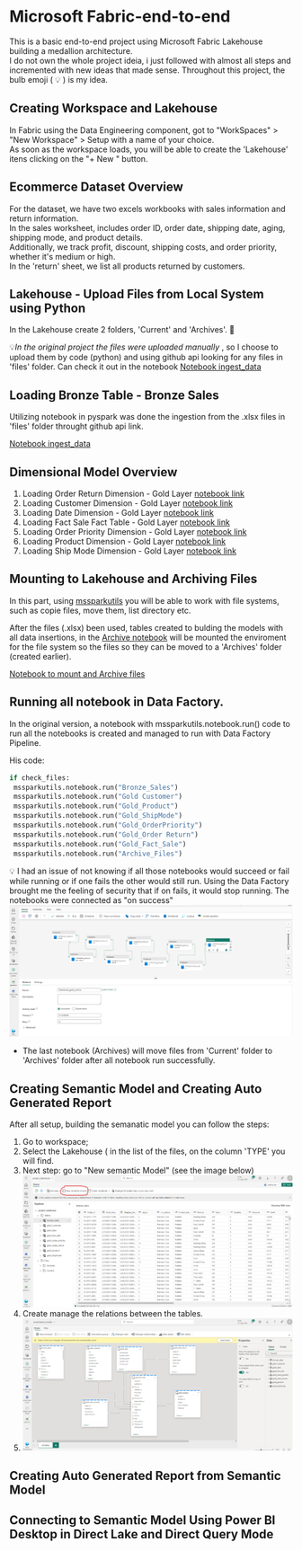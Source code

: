 # Microsoft Fabric-end-to-end

This is a basic end-to-end project using Microsoft Fabric Lakehouse building a medallion architecture. <br>
I do not own the whole project ideia, i just followed with almost all steps and incremented with new ideas that made sense.
Throughout this project, the bulb emoji ( :bulb: ) is my idea.

## Creating Workspace and Lakehouse
In Fabric using the Data Engineering component, got to "WorkSpaces" > "New Workspace" > Setup with a name of your choice.<br>
As soon as the workspace loads, you will be able to create the 'Lakehouse' itens clicking on the "+ New " button.

## Ecommerce Dataset Overview
For the dataset, we have two excels workbooks with sales information and return information. <br>
In the sales worksheet, includes order ID, order date, shipping date, aging, shipping mode, and product details. <br> 
Additionally, we track profit, discount, shipping costs, and order priority, whether it's medium or high. <br> 
In the 'return' sheet, we list all products returned by customers.

## Lakehouse - Upload Files from Local System using Python
In the Lakehouse create 2 folders, 'Current' and 'Archives'. :file_folder:	<br>

💡*In the original project the files were uploaded manually* , so I choose to upload them by code (python) and using github api looking for any files in 'files' folder.
 Can check it out in the notebook [Notebook ingest_data](notebooks/ingest_data.ipynb)

## Loading Bronze Table - Bronze Sales
Utilizing notebook in pyspark was done the ingestion from the .xlsx files in 'files' folder throught github api link.

  [Notebook ingest_data](notebooks/ingest_data.ipynb)

## Dimensional Model Overview

1. Loading Order Return Dimension - Gold Layer [notebook link](notebooks/gold-order_returns.ipynb)
2. Loading Customer Dimension - Gold Layer [notebook link](notebooks/gold_customer.ipynb)
3. Loading Date Dimension - Gold Layer [notebook link](notebooks/gold_date.ipynb)
4. Loading Fact Sale Fact Table - Gold Layer [notebook link](notebooks/gold_fact_sale.ipynb)
5. Loading Order Priority Dimension - Gold Layer [notebook link](notebooks/gold_order_priority.ipynb)
6. Loading Product Dimension - Gold Layer [notebook link](notebooks/gold_product.ipynb)
7. Loading Ship Mode Dimension - Gold Layer [notebook link](notebooks/gold_shipmode.ipynb)

##  Mounting to Lakehouse and Archiving Files
In this part, using [mssparkutils](https://learn.microsoft.com/en-us/azure/synapse-analytics/spark/microsoft-spark-utilities?pivots=programming-language-python) you will be able to work with file systems, such as copie files, move them, list directory etc. <br>

After the files (.xlsx) been used, tables created to bulding the models with all data insertions, in the [Archive notebook](notebooks/Archives.ipynb) will be mounted the enviroment for the file system so the files so they can be moved to a 'Archives' folder (created earlier).

[Notebook to mount and Archive files](notebooks/Archives.ipynb)

##  Running all notebook in Data Factory.
In the original version, a notebook with mssparkutils.notebook.run() code to run all the notebooks is created and managed to run with Data Factory Pipeline.

His code:
```python
if check_files:
 mssparkutils.notebook.run("Bronze_Sales")
 mssparkutils.notebook.run("Gold Customer")
 mssparkutils.notebook.run("Gold_Product")
 mssparkutils.notebook.run("Gold_ShipMode")
 mssparkutils.notebook.run("Gold_OrderPriority")
 mssparkutils.notebook.run("Gold_Order Return")
 mssparkutils.notebook.run("Gold_Fact_Sale")
 mssparkutils.notebook.run("Archive_Files") 
```
:bulb: I had an issue of not knowing if all those notebooks would succeed or fail while running or if one fails the other would still run.
Using the Data Factory brought me the feeling of security that if on fails, it would stop running.
The notebooks were connected as "on success"
![image](/imagens/pipeline_notebooks.png)

- The last notebook (Archives) will move files from 'Current' folder to 'Archives' folder after all notebook run successfully.

## Creating Semantic Model and Creating Auto Generated Report
After all setup, building the semanatic model you can follow the steps:
1. Go to workspace;
2. Select the Lakehouse ( in the list of the files, on the column 'TYPE' you will find.
3. Next step:  go to "New semantic Model" (see the image below)
![image](/imagens/semantic_model.png)
4. Create manage the relations between the tables.
5. ![image](/imagens/semantic_model_connecting.png)
## Creating Auto Generated Report from Semantic Model
## Connecting to Semantic Model Using Power BI Desktop in Direct Lake and Direct Query Mode
